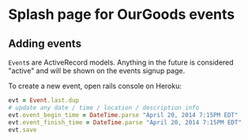 # Splash page for OurGoods events

## Adding events
`Event`s are ActiveRecord models. Anything in the future is considered "active"
and will be shown on the events signup page.

To create a new event, open rails console on Heroku:

```ruby
evt = Event.last.dup
# update any date / time / location / description info
evt.event_begin_time = DateTime.parse "April 20, 2014 7:15PM EDT"
evt.event_finish_time = DateTime.parse "April 20, 2014 7:15PM EDT"
evt.save
```
